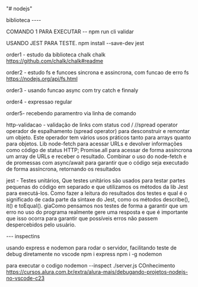 "# nodejs" 


biblioteca ----

COMANDO 1 PARA EXECUTAR -- npm run cli validar


USANDO JEST PARA TESTE. 
npm install --save-dev jest



order1 - estudo da biblioteca chalk
chalk https://github.com/chalk/chalk#readme

order2 - estudo fs e funcoes sincrona e assincrona, com funcao de erro
fs https://nodejs.org/api/fs.html

order3 - usando funcao async com try catch e finnaly

order4 - expressao regular

order5- recebendo paramentro via linha de comando


http-validacao - validação de links com status cod / //spread operator
operador de espalhamento (spread operator) para desconstruir e remontar um objeto.
Este operador tem vários usos práticos tanto para arrays quanto para objetos. Lib node-fetch para acessar URLs e devolver informações como código de status HTTP; Promise.all para acessar de forma assíncrona um array de URLs e receber o resultado. Combinar o uso do node-fetch e de promessas com async/await para garantir que o código seja executado de forma assíncrona, retornando os resultados



jest - Testes unitários, Que testes unitários são usados para testar partes pequenas do código em separado e que utilizamos os métodos da lib Jest para executá-los. Como fazer a leitura do resultados dos testes e qual é o significado de cada parte da sintaxe do Jest, como os métodos describe(), it() e toEqual(). giaComo pensamos nos testes de forma a garantir que um erro no uso do programa realmente gere uma resposta e que é importante que isso ocorra para garantir que possíveis erros não passem despercebidos pelo usuário.



--- inspectins

usando express e nodemon para rodar o servidor, facilitando teste de debug diretamente no vscode
npm i express
npm i -g nodemon

para executar o codigo nodemon --inspect ./server.js
COnhecimento 
https://cursos.alura.com.br/extra/alura-mais/debugando-projetos-nodejs-no-vscode-c23